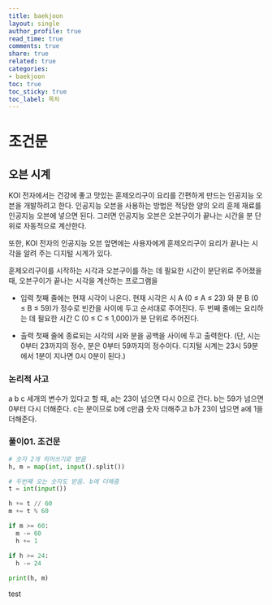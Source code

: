 ```yaml
---
title: baekjoon
layout: single
author_profile: true
read_time: true
comments: true
share: true
related: true
categories:
- baekjoon
toc: true
toc_sticky: true
toc_label: 목차
---
```


# 조건문

## 오븐 시계

KOI 전자에서는 건강에 좋고 맛있는 훈제오리구이 요리를 간편하게 만드는 인공지능 오븐을 개발하려고 한다. 인공지능 오븐을 사용하는 방법은 적당한 양의 오리 훈제 재료를 인공지능 오븐에 넣으면 된다. 그러면 인공지능 오븐은 오븐구이가 끝나는 시간을 분 단위로 자동적으로 계산한다.

또한, KOI 전자의 인공지능 오븐 앞면에는 사용자에게 훈제오리구이 요리가 끝나는 시각을 알려 주는 디지털 시계가 있다.

훈제오리구이를 시작하는 시각과 오븐구이를 하는 데 필요한 시간이 분단위로 주어졌을 때, 오븐구이가 끝나는 시각을 계산하는 프로그램을 

- 입력
첫째 줄에는 현재 시각이 나온다. 현재 시각은 시 A (0 ≤ A ≤ 23) 와 분 B (0 ≤ B ≤ 59)가 정수로 빈칸을 사이에 두고 순서대로 주어진다. 두 번째 줄에는 요리하는 데 필요한 시간 C (0 ≤ C ≤ 1,000)가 분 단위로 주어진다.

- 출력
첫째 줄에 종료되는 시각의 시와 분을 공백을 사이에 두고 출력한다. (단, 시는 0부터 23까지의 정수, 분은 0부터 59까지의 정수이다. 디지털 시계는 23시 59분에서 1분이 지나면 0시 0분이 된다.)

### 논리적 사고
a b c 세개의 변수가 있다고 할 때, a는 23이 넘으면 다시 0으로 간다.
b는 59가 넘으면 0부터 다시 더해준다. c는 분이므로 b에 c만큼 숫자 더해주고
b가 23이 넘으면 a에 1을 더해준다. 

### 풀이01. 조건문

```python
# 숫자 2개 띄어쓰기로 받음
h, m = map(int, input().split())

# 두번쨰 오는 숫자도 받음. b에 더해줌
t = int(input())

h += t // 60
m += t % 60

if m >= 60:
  m -= 60
  h += 1

if h >= 24:
  h -= 24
  
print(h, m)

```


test



